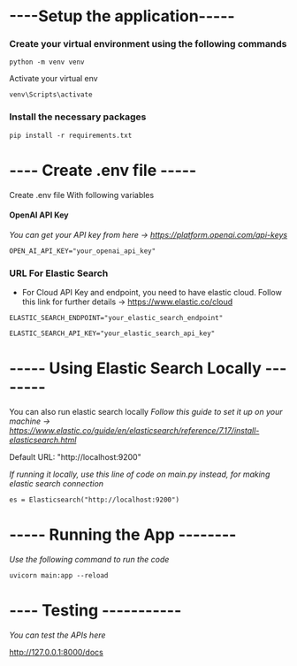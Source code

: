 # ----Setup the application-----

### Create your virtual environment using the following commands

```python -m venv venv```

Activate your virtual env

```venv\Scripts\activate``` 

### Install the necessary packages

```pip install -r requirements.txt```



# ---- Create .env file -----

Create .env file With following variables

#### OpenAI API Key 
*You can get your API key from here -> https://platform.openai.com/api-keys*

```OPEN_AI_API_KEY="your_openai_api_key"```

### URL For Elastic Search
* For Cloud API Key and endpoint, you need to have elastic cloud. Follow this link for further details -> https://www.elastic.co/cloud

```ELASTIC_SEARCH_ENDPOINT="your_elastic_search_endpoint"```

```ELASTIC_SEARCH_API_KEY="your_elastic_search_api_key"```



# ----- Using Elastic Search Locally --------

You can also run elastic search locally
*Follow this guide to set it up on your machine ->  https://www.elastic.co/guide/en/elasticsearch/reference/7.17/install-elasticsearch.html*

 Default URL: "http://localhost:9200"

*If running it locally, use this line of code on main.py instead, for making elastic search connection*

```es = Elasticsearch("http://localhost:9200")```

# ----- Running the App --------

*Use the following command to run the code*

```uvicorn main:app --reload``` 

# ---- Testing -----------

*You can test the APIs here*

http://127.0.0.1:8000/docs






